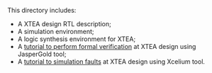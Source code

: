 This directory includes:
 * A XTEA design RTL description;
 * A simulation environment;
 * A logic synthesis environment for XTEA;
 * A [tutorial to perform formal verification](https://docs.google.com/document/d/150YB0VMxgKQdXqmAXRtbXw-eD8_Ci5nagHsnGD5Vi9s/edit?usp=sharing) at XTEA design using JasperGold tool;
 * A [tutorial to simulation faults](https://docs.google.com/document/d/1TetqhJCct3XBCcxbOKja8AEMGIT0XOg6zKsuXoHrAUw/edit?usp=sharing) at XTEA design using Xcelium tool.
